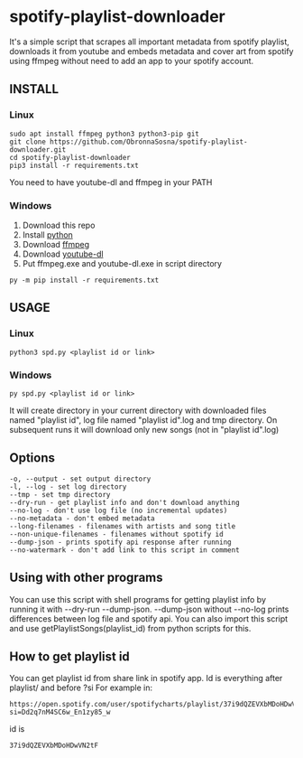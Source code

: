 # spotify-playlist-downloader
It's a simple script that scrapes all important metadata from spotify playlist, downloads it from youtube and embeds metadata and cover art from spotify using ffmpeg without need to add an app to your spotify account.
## INSTALL
### Linux
```
sudo apt install ffmpeg python3 python3-pip git
git clone https://github.com/ObronnaSosna/spotify-playlist-downloader.git
cd spotify-playlist-downloader
pip3 install -r requirements.txt
```
You need to have youtube-dl and ffmpeg in your PATH
### Windows
1. Download this repo
2. Install [python](https://www.python.org/downloads/)
3. Download [ffmpeg](https://ffmpeg.org/download.html)
4. Download [youtube-dl](http://ytdl-org.github.io/youtube-dl/download.html)
5. Put ffmpeg.exe and youtube-dl.exe in script directory
```
py -m pip install -r requirements.txt

```
## USAGE
### Linux
```
python3 spd.py <playlist id or link>
```
### Windows
```
py spd.py <playlist id or link>
```
It will create directory in your current directory with downloaded files named "playlist id", log file named "playlist id".log and tmp directory.
On subsequent runs it will download only new songs (not in "playlist id".log)
## Options
```
-o, --output - set output directory
-l, --log - set log directory
--tmp - set tmp directory
--dry-run - get playlist info and don't download anything
--no-log - don't use log file (no incremental updates)
--no-metadata - don't embed metadata
--long-filenames - filenames with artists and song title
--non-unique-filenames - filenames without spotify id
--dump-json - prints spotify api response after running
--no-watermark - don't add link to this script in comment
```
## Using with other programs
You can use this script with shell programs for getting playlist info by running it with --dry-run --dump-json.
--dump-json without --no-log prints differences between log file and spotify api. 
You can also import this script and use getPlaylistSongs(playlist_id) from python scripts for this.
## How to get playlist id
You can get playlist id from share link in spotify app. Id is everything after playlist/ and before ?si
For example in:
```
https://open.spotify.com/user/spotifycharts/playlist/37i9dQZEVXbMDoHDwVN2tF?si=Dd2q7nM4SC6w_En1zy85_w
```
id is
```
37i9dQZEVXbMDoHDwVN2tF
```

